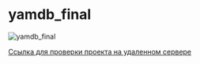 # yamdb_final
![yamdb_final](https://github.com/IKnigencev/yamdb_final/actions/workflows/yamdb_workflow.yml/badge.svg)

[Ссылка для проверки проекта на удаленном сервере](http://158.160.47.6)
